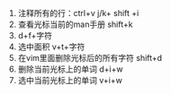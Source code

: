 1. 注释所有的行：ctrl+v j/k+ shift +i
2. 查看光标当前的man手册 shift+k
3. d+f+字符
4. 选中面积 v+t+字符
5. 在vim里面删除光标后的所有字符 shift+d
6. 删除当前光标上的单词 d+i+w
7. 选中当前光标上的单词 v+i+w
